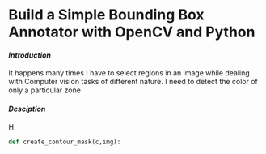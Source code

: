 # Build a Simple Bounding Box Annotator with OpenCV and Python



#### _Introduction_
It happens many times I have to select regions in an image while dealing with Computer vision tasks of different nature. I need to detect the color of only a particular zone



#### _Desciption_

H

```python
def create_contour_mask(c,img):
```

